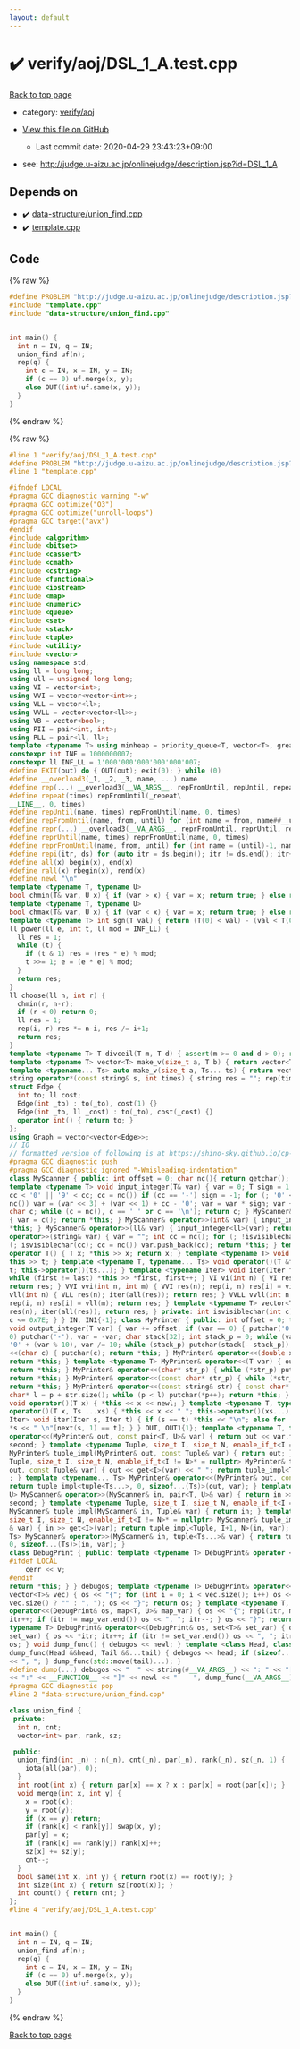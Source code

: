 ```yaml
---
layout: default
---
```


<!-- mathjax config similar to math.stackexchange -->
<script type="text/javascript" async
  src="https://cdnjs.cloudflare.com/ajax/libs/mathjax/2.7.5/MathJax.js?config=TeX-MML-AM_CHTML">
</script>
<script type="text/x-mathjax-config">
  MathJax.Hub.Config({
    TeX: { equationNumbers: { autoNumber: "AMS" }},
    tex2jax: {
      inlineMath: [ ['$','$'] ],
      processEscapes: true
    },
    "HTML-CSS": { matchFontHeight: false },
    displayAlign: "left",
    displayIndent: "2em"
  });
</script>

<script type="text/javascript" src="https://cdnjs.cloudflare.com/ajax/libs/jquery/3.4.1/jquery.min.js"></script>
<script src="https://cdn.jsdelivr.net/npm/jquery-balloon-js@1.1.2/jquery.balloon.min.js" integrity="sha256-ZEYs9VrgAeNuPvs15E39OsyOJaIkXEEt10fzxJ20+2I=" crossorigin="anonymous"></script>
<script type="text/javascript" src="../../../assets/js/copy-button.js"></script>
<link rel="stylesheet" href="../../../assets/css/copy-button.css" />


# :heavy_check_mark: verify/aoj/DSL_1_A.test.cpp

<a href="../../../index.html">Back to top page</a>

* category: <a href="../../../index.html#74053cc99b0559ce9aeee19793c084e1">verify/aoj</a>
* <a href="{{ site.github.repository_url }}/blob/master/verify/aoj/DSL_1_A.test.cpp">View this file on GitHub</a>
    - Last commit date: 2020-04-29 23:43:23+09:00


* see: <a href="http://judge.u-aizu.ac.jp/onlinejudge/description.jsp?id=DSL_1_A">http://judge.u-aizu.ac.jp/onlinejudge/description.jsp?id=DSL_1_A</a>


## Depends on

* :heavy_check_mark: <a href="../../../library/data-structure/union_find.cpp.html">data-structure/union_find.cpp</a>
* :heavy_check_mark: <a href="../../../library/template.cpp.html">template.cpp</a>


## Code

<a id="unbundled"></a>
{% raw %}
```cpp
#define PROBLEM "http://judge.u-aizu.ac.jp/onlinejudge/description.jsp?id=DSL_1_A"
#include "template.cpp"
#include "data-structure/union_find.cpp"


int main() {
  int n = IN, q = IN;
  union_find uf(n);
  rep(q) {
    int c = IN, x = IN, y = IN;
    if (c == 0) uf.merge(x, y);
    else OUT((int)uf.same(x, y));
  }
}

```
{% endraw %}

<a id="bundled"></a>
{% raw %}
```cpp
#line 1 "verify/aoj/DSL_1_A.test.cpp"
#define PROBLEM "http://judge.u-aizu.ac.jp/onlinejudge/description.jsp?id=DSL_1_A"
#line 1 "template.cpp"

#ifndef LOCAL
#pragma GCC diagnostic warning "-w"
#pragma GCC optimize("O3")
#pragma GCC optimize("unroll-loops")
#pragma GCC target("avx")
#endif
#include <algorithm>
#include <bitset>
#include <cassert>
#include <cmath>
#include <cstring>
#include <functional>
#include <iostream>
#include <map>
#include <numeric>
#include <queue>
#include <set>
#include <stack>
#include <tuple>
#include <utility>
#include <vector>
using namespace std;
using ll = long long;
using ull = unsigned long long;
using VI = vector<int>;
using VVI = vector<vector<int>>;
using VLL = vector<ll>;
using VVLL = vector<vector<ll>>;
using VB = vector<bool>;
using PII = pair<int, int>;
using PLL = pair<ll, ll>;
template <typename T> using minheap = priority_queue<T, vector<T>, greater<T>>;
constexpr int INF = 1000000007;
constexpr ll INF_LL = 1'000'000'000'000'000'007;
#define EXIT(out) do { OUT(out); exit(0); } while (0)
#define __overload3(_1, _2, _3, name, ...) name
#define rep(...) __overload3(__VA_ARGS__, repFromUntil, repUntil, repeat)(__VA_ARGS__)
#define repeat(times) repFromUntil(_repeat\
__LINE__, 0, times)
#define repUntil(name, times) repFromUntil(name, 0, times)
#define repFromUntil(name, from, until) for (int name = from, name##__until = (until); name < name##__until; name++)
#define repr(...) __overload3(__VA_ARGS__, reprFromUntil, reprUntil, repeat)(__VA_ARGS__)
#define reprUntil(name, times) reprFromUntil(name, 0, times)
#define reprFromUntil(name, from, until) for (int name = (until)-1, name##__from = (from); name >= name##__from; name--)
#define repi(itr, ds) for (auto itr = ds.begin(); itr != ds.end(); itr++)
#define all(x) begin(x), end(x)
#define rall(x) rbegin(x), rend(x)
#define newl "\n"
template <typename T, typename U>
bool chmin(T& var, U x) { if (var > x) { var = x; return true; } else return false; }
template <typename T, typename U>
bool chmax(T& var, U x) { if (var < x) { var = x; return true; } else return false; }
template <typename T> int sgn(T val) { return (T(0) < val) - (val < T(0)); }
ll power(ll e, int t, ll mod = INF_LL) {
  ll res = 1;
  while (t) {
    if (t & 1) res = (res * e) % mod;
    t >>= 1; e = (e * e) % mod;
  }
  return res;
}
ll choose(ll n, int r) {
  chmin(r, n-r);
  if (r < 0) return 0;
  ll res = 1;
  rep(i, r) res *= n-i, res /= i+1;
  return res;
}
template <typename T> T divceil(T m, T d) { assert(m >= 0 and d > 0); return (m + d - 1) / d; }
template <typename T> vector<T> make_v(size_t a, T b) { return vector<T>(a, b); }
template <typename... Ts> auto make_v(size_t a, Ts... ts) { return vector<decltype(make_v(ts...))>(a, make_v(ts...)); }
string operator*(const string& s, int times) { string res = ""; rep(times) res += s; return res; }
struct Edge {
  int to; ll cost;
  Edge(int _to) : to(_to), cost(1) {}
  Edge(int _to, ll _cost) : to(_to), cost(_cost) {}
  operator int() { return to; }
};
using Graph = vector<vector<Edge>>;
// IO
// formatted version of following is at https://shino-sky.github.io/cp-lib/library/formatted_template.cpp.html
#pragma GCC diagnostic push
#pragma GCC diagnostic ignored "-Wmisleading-indentation"
class MyScanner { public: int offset = 0; char nc(){ return getchar(); }
template <typename T> void input_integer(T& var) { var = 0; T sign = 1; int cc = nc(); for (;
cc < '0' || '9' < cc; cc = nc()) if (cc == '-') sign = -1; for (; '0' <= cc && cc <= '9'; cc =
nc()) var = (var << 3) + (var << 1) + cc - '0'; var = var * sign; var += offset; } int c() {
char c; while (c = nc(), c == ' ' or c == '\n'); return c; } MyScanner& operator>>(char& var)
{ var = c(); return *this; } MyScanner& operator>>(int& var) { input_integer<int>(var); return
*this; } MyScanner& operator>>(ll& var) { input_integer<ll>(var); return *this; } MyScanner&
operator>>(string& var) { var = ""; int cc = nc(); for (; !isvisiblechar(cc); cc = nc()); for
(; isvisiblechar(cc); cc = nc()) var.push_back(cc); return *this; } template <typename T>
operator T() { T x; *this >> x; return x; } template <typename T> void operator()(T &t) { *
this >> t; } template <typename T, typename... Ts> void operator()(T &t, Ts &...ts) { *this >>
t; this->operator()(ts...); } template <typename Iter> void iter(Iter first, Iter last) {
while (first != last) *this >> *first, first++; } VI vi(int n) { VI res(n); iter(all(res));
return res; } VVI vvi(int n, int m) { VVI res(n); rep(i, n) res[i] = vi(m); return res; } VLL
vll(int n) { VLL res(n); iter(all(res)); return res; } VVLL vvll(int n, int m) { VVLL res(n);
rep(i, n) res[i] = vll(m); return res; } template <typename T> vector<T> v(int n) { vector<T>
res(n); iter(all(res)); return res; } private: int isvisiblechar(int c) { return 0x21 <= c &&
c <= 0x7E; } } IN, IN1{-1}; class MyPrinter { public: int offset = 0; template <typename T>
void output_integer(T var) { var += offset; if (var == 0) { putchar('0'); return; } if (var <
0) putchar('-'), var = -var; char stack[32]; int stack_p = 0; while (var) stack[stack_p++] =
'0' + (var % 10), var /= 10; while (stack_p) putchar(stack[--stack_p]); } MyPrinter& operator
<<(char c) { putchar(c); return *this; } MyPrinter& operator<<(double x) { printf("%.10f", x);
return *this; } template <typename T> MyPrinter& operator<<(T var) { output_integer<T>(var);
return *this; } MyPrinter& operator<<(char* str_p) { while (*str_p) putchar(*(str_p++));
return *this; } MyPrinter& operator<<(const char* str_p) { while (*str_p) putchar(*(str_p++));
return *this; } MyPrinter& operator<<(const string& str) { const char* p = str.c_str(); const
char* l = p + str.size(); while (p < l) putchar(*p++); return *this; } template <typename T>
void operator()(T x) { *this << x << newl; } template <typename T, typename... Ts> void
operator()(T x, Ts ...xs) { *this << x << " "; this->operator()(xs...); } template <typename
Iter> void iter(Iter s, Iter t) { if (s == t) *this << "\n"; else for (; s != t; s++) *this <<
*s << " \n"[next(s, 1) == t]; } } OUT, OUT1{1}; template <typename T, typename U> MyPrinter&
operator<<(MyPrinter& out, const pair<T, U>& var) { return out << var.first << " " << var.
second; } template <typename Tuple, size_t I, size_t N, enable_if_t<I == N>* = nullptr>
MyPrinter& tuple_impl(MyPrinter& out, const Tuple& var) { return out; } template <typename
Tuple, size_t I, size_t N, enable_if_t<I != N>* = nullptr> MyPrinter& tuple_impl(MyPrinter&
out, const Tuple& var) { out << get<I>(var) << " "; return tuple_impl<Tuple, I+1, N>(out, var)
; } template <typename... Ts> MyPrinter& operator<<(MyPrinter& out, const tuple<Ts...>& var) {
return tuple_impl<tuple<Ts...>, 0, sizeof...(Ts)>(out, var); } template <typename T, typename
U> MyScanner& operator>>(MyScanner& in, pair<T, U>& var) { return in >> var.first >> var.
second; } template <typename Tuple, size_t I, size_t N, enable_if_t<I == N>* = nullptr>
MyScanner& tuple_impl(MyScanner& in, Tuple& var) { return in; } template <typename Tuple,
size_t I, size_t N, enable_if_t<I != N>* = nullptr> MyScanner& tuple_impl(MyScanner& in, Tuple
& var) { in >> get<I>(var); return tuple_impl<Tuple, I+1, N>(in, var); } template <typename...
Ts> MyScanner& operator>>(MyScanner& in, tuple<Ts...>& var) { return tuple_impl<tuple<Ts...>,
0, sizeof...(Ts)>(in, var); }
class DebugPrint { public: template <typename T> DebugPrint& operator <<(const T& v) {
#ifdef LOCAL
    cerr << v;
#endif
return *this; } } debugos; template <typename T> DebugPrint& operator<<(DebugPrint& os, const
vector<T>& vec) { os << "{"; for (int i = 0; i < vec.size(); i++) os << vec[i] << (i + 1 ==
vec.size() ? "" : ", "); os << "}"; return os; } template <typename T, typename U> DebugPrint&
operator<<(DebugPrint& os, map<T, U>& map_var) { os << "{"; repi(itr, map_var) { os << *itr;
itr++; if (itr != map_var.end()) os << ", "; itr--; } os << "}"; return os; } template <
typename T> DebugPrint& operator<<(DebugPrint& os, set<T>& set_var) { os << "{"; repi(itr,
set_var) { os << *itr; itr++; if (itr != set_var.end()) os << ", "; itr--; } os << "}"; return
os; } void dump_func() { debugos << newl; } template <class Head, class... Tail> void
dump_func(Head &&head, Tail &&...tail) { debugos << head; if (sizeof...(Tail) > 0) { debugos
<< ", "; } dump_func(std::move(tail)...); }
#define dump(...) debugos << "  " << string(#__VA_ARGS__) << ": " << "[" << to_string(__LINE__) \
<< ":" << __FUNCTION__ << "]" << newl << "    ", dump_func(__VA_ARGS__)
#pragma GCC diagnostic pop
#line 2 "data-structure/union_find.cpp"

class union_find {
 private:
  int n, cnt;
  vector<int> par, rank, sz;

 public:
  union_find(int _n) : n(_n), cnt(_n), par(_n), rank(_n), sz(_n, 1) {
    iota(all(par), 0);
  }
  int root(int x) { return par[x] == x ? x : par[x] = root(par[x]); }
  void merge(int x, int y) {
    x = root(x);
    y = root(y);
    if (x == y) return;
    if (rank[x] < rank[y]) swap(x, y);
    par[y] = x;
    if (rank[x] == rank[y]) rank[x]++;
    sz[x] += sz[y];
    cnt--;
  }
  bool same(int x, int y) { return root(x) == root(y); }
  int size(int x) { return sz[root(x)]; }
  int count() { return cnt; }
};
#line 4 "verify/aoj/DSL_1_A.test.cpp"


int main() {
  int n = IN, q = IN;
  union_find uf(n);
  rep(q) {
    int c = IN, x = IN, y = IN;
    if (c == 0) uf.merge(x, y);
    else OUT((int)uf.same(x, y));
  }
}

```
{% endraw %}

<a href="../../../index.html">Back to top page</a>

